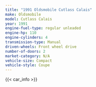 ```yaml
---
title: "1991 Oldsmobile Cutlass Calais"
make: Oldsmobile
model: Cutlass Calais
year: 1991
engine-fuel-type: regular unleaded
engine-hp: 110
engine-cylinders: 4
transmission-type: Manual
driven-wheels: Front wheel drive
number-of-doors: 2
market-category: N/A
vehicle-size: Compact
vehicle-style: Coupe
---
```


{{< car_info >}}
